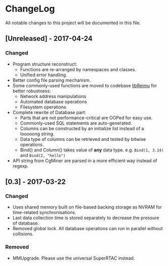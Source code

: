 # ChangeLog
All notable changes to this project will be documented in this file.

## [Unreleased] - 2017-04-24

### Changed
- Program structure reconstruct:
  * Functions are re-arranged by namespaces and classes.
  * Unified error handling.
- Better config file parsing mechanism.
- Some commonly-used functions are moved to codebase [libReimu](https://github.com/CloudyReimu/libReimu) for better robustness:
  * Network address manipulations
  * Automated database operations
  * Filesystem operations
- Complete rewrite of Database part:
  * Parts that are not performance-critical are OOPed for easy use.
  * Commonly-used SQL statements are auto-generated.
  * Columns can be constructed by an initialize list instead of a looooong string.
  * Data type of columns can be retrieved and tested by bitwise operations.
  * Bind() and Column() takes value of **any** data type. e.g. `Bind(1, 3.14)` and `Bind(2, "hello")`
- API string from CgMiner are parsed in a more efficient way instead of regexp.


## [0.3] - 2017-03-22
### Changed
- Uses shared memory built on file-based backing storage as NVRAM for time-related synchronisations.
- Last data collection time is stored separately to decrease the pressure of database.
- Removed global lock. All database operations can run in parallel without collisions.

### Removed
- MMUpgrade. Please use the universal SuperRTAC instead.